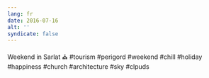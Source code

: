 ```yaml
---
lang: fr
date: 2016-07-16
alt: ''
syndicate: false
---
```


Weekend in Sarlat ⛪ #tourism #perigord #weekend #chill #holiday #happiness #church #architecture #sky #clpuds

